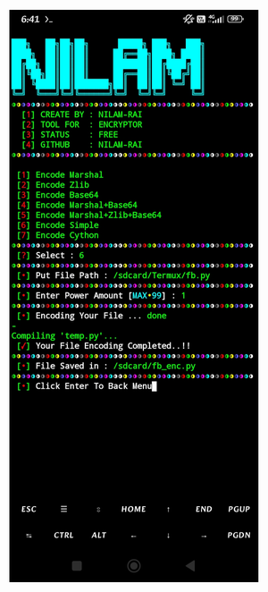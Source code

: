 ![logo](https://github.com/NILAM-RAI/ENCRYPTED/blob/main/INFO/Screenshot_2024-09-13-06-41-03-337_com.termux.jpg)
